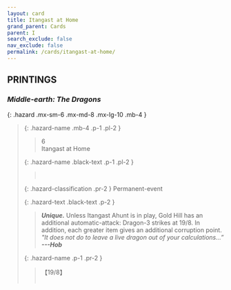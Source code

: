 ```yaml
---
layout: card
title: Itangast at Home
grand_parent: Cards
parent: I
search_exclude: false
nav_exclude: false
permalink: /cards/itangast-at-home/
---
```


## PRINTINGS


### _Middle-earth: The Dragons_

{: .hazard .mx-sm-6 .mx-md-8 .mx-lg-10 .mb-4 }
> {: .hazard-name .mb-4 .p-1 .pl-2 }
> > <div class="hazard-mp">6</div>
> > <div class="card-name">Itangast at Home</div>
>
> {: .hazard-name .black-text .p-1 .pl-2 }
> > &nbsp;
>
> {: .hazard-classification .pr-2 }
> Permanent-event
>
> {: .hazard-text .black-text .p-2 }
> > _**Unique.**_ Unless Itangast Ahunt is in play, Gold Hill has an additional automatic-attack: Dragon-3 strikes at 19/8. In addition, each greater item gives an additional corruption point. <br>_"It does not do to leave a live dragon out of your calculations...”_ ***---&#65279;Hob*** 
>
> {: .hazard-name .p-1 .pr-2 }
> > <div class="card-shield">【19/8】</div>
> > <div class="card-corruption">&nbsp;</div>
